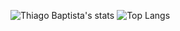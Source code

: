 ![Thiago Baptista's stats](https://github-readme-stats.vercel.app/api?username=thiagobapt&show_icons=true&theme=transparent)
![Top Langs](https://github-readme-stats.vercel.app/api/top-langs/?username=thiagobapt)
